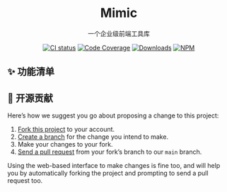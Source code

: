 <h1 align="center">Mimic</h1>

<div align="center">

一个企业级前端工具库

[![CI status][travis-build]][travis-build-link]
[![Code Coverage][codecov]][codecov-link]
[![Downloads][downloads]][downloads-link]
[![NPM][license]][license-link]

[travis-build]: https://img.shields.io/travis/fancn21th/mimic?style=flat-square
[travis-build-link]: https://app.travis-ci.com/github/fancn21th/mimic/builds
[codecov]: https://img.shields.io/codecov/c/github/fancn21th/mimic/main?style=flat-square
[codecov-link]: https://codecov.io/gh/fancn21th/mimic/branch/main
[downloads]: https://img.shields.io/npm/dm/@fancn21th/mimic?style=flat-square
[downloads-link]: https://www.npmjs.com/package/@fancn21th/mimic
[license]: https://img.shields.io/npm/l/@fancn21th/mimic?style=flat-square
[license-link]: http://opensource.org/licenses/MIT

</div>

## ✨ 功能清单

## 🤝 开源贡献

Here’s how we suggest you go about proposing a change to this project:

1. [Fork this project][fork] to your account.
2. [Create a branch][branch] for the change you intend to make.
3. Make your changes to your fork.
4. [Send a pull request][pr] from your fork’s branch to our `main` branch.

Using the web-based interface to make changes is fine too, and will help you
by automatically forking the project and prompting to send a pull request too.

[fork]: https://help.github.com/articles/fork-a-repo/
[branch]: https://help.github.com/articles/creating-and-deleting-branches-within-your-repository
[pr]: https://help.github.com/articles/using-pull-requests/
